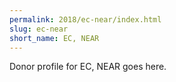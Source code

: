 ```yaml
---
permalink: 2018/ec-near/index.html
slug: ec-near
short_name: EC, NEAR
---
```


Donor profile for EC, NEAR goes here.
